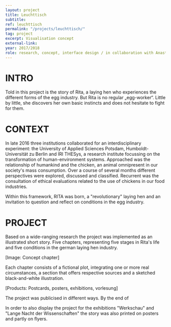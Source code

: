 ```yaml
---
layout: project
title: Leuchttisch
subtitle:
ref: leuchttisch
permalink: "/projects/leuchttisch/"
tag: project
excerpt: Visualisation concept
external-link:
year: 2017/2018
role: research, concept, interface design / in collaboration with Anastasia Voloshina, Barbara Vissirini, Pauline Junginger, Sofia Fantuzzi
---
```


# INTRO
Told in this project is the story of Rita, a laying hen who experiences the different forms of the egg industry. But Rita is no regular „egg-worker“. Little by little, she discovers her own basic instincts and does not hesitate to fight for them.

# CONTEXT
In late 2016 three institutions collaborated for an interdisciplinary experiment: the University of Applied Sciences Potsdam, Humboldt-Universität zu Berlin and IRI THESys, a research institute focussing on the transformation of human-environment systems. Approached was the relationship of humankind and the chicken, an animal omnipresent in our society's mass consumption. Over a course of several months different perspectives were explored, discussed and classified. Recurrent was the consultation of ethical evaluations related to the use of chickens in our food industries.

Within this framework, RITA was born, a "revolutionary" laying hen and an invitation to question and reflect on conditions in the egg industry.

# PROJECT
Based on a wide-ranging research the project was implemented as an illustrated short story. Five chapters, representing five stages in Rita's life and five conditions in the german laying hen industry.

[Image: Concept chapter]

Each chapter consists of a fictional plot, integrating one or more real circumstances, a section that offers respective sources and a sketched black-and-white illustration.

[Products: Postcards, posters, exhibitions, vorlesung]

The project was publicised in different ways. By the end of

In order to also display the project for the exhibitions "Werkschau" and "Lange Nacht der Wissenschaften" the story was also printed on posters and partly on flyers.
